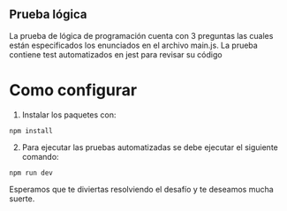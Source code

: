 ## Prueba lógica

La prueba de lógica de programación cuenta con 3 preguntas las cuales están especificados los enunciados en el archivo main.js.
La prueba contiene test automatizados en jest para revisar su código

# Como configurar

1. Instalar los paquetes con: 
```
npm install
```

2. Para ejecutar las pruebas automatizadas se debe ejecutar el siguiente comando:

```
npm run dev
```


Esperamos que te diviertas resolviendo el desafío y te deseamos mucha suerte.